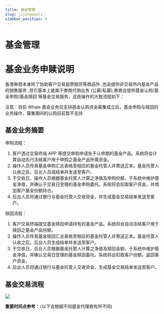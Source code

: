 ```yaml
---
title: 基金管理
slug: jijinguanli
sidebar_position: 4
---
```



# 基金管理

# 基金业务申赎说明

香港券商本身除了协助客户交易股票期货等商品外 ,也会提供非交易所内基金产品的销售服务 ,但它基本上是属于劵商代销业务 (公募/私募),券商会提供基金认购/基金申购/基金赎回 等基金交易服务，这些操作的大致流程如下：

注意：目前 Whale 基金业务仅支持基金认购资金募集成立后，基金申购与赎回的业务操作，募集期间的认购目前暂不支持

## 基金业务摘要

申购流程：

1. 客户透过交易终端 APP 等提交申购申请处于认申期的基金产品。系统将会计算自动先行冻结客户用于申购之基金产品所需资金。
2. 操作人员传真基金申购汇总表格至相应的基金托管人并寄送正本。基金托管人认收之后，后台人员成结单并发送至客户。
3. 于交收日，操作人员根据基金托管人计算之净值及申购份额，于系统中维护基金净值，并确认于交易日受理的基金申购委托。系统将会扣取客户资金，并增加客户基金份额持仓。
4. 后台人员将通过银行与基金托管人交收资金，并生成基金交易结单发送至客户。

赎回流程：

1. 客户交易终端提交基金赎回申请持有的基金产品。系统将会自动冻结客户用于赎回之基金产品份额。
2. 操作人员传真基金赎回汇总表格至相应的基金托管人并寄送正本。基金托管人认收之后，后台人员生成结单并发送至客户。
3. 于交收日，后台人员根据基金托管人计算之净值及赎回金额，于系统中维护基金净值，并确认交易日受理的基金赎回委托。系统将会扣取客户份额，返回客户资金。
4. 后台人员将通过银行与基金托管人交收资金，生成基金交易结单发送至客户。

## 基金交易流程

<img src="/assets/HUM3bgfZeojF2vxn6VTci9EEnPd.jpeg"/>

**重要时间点参考：**（以下会根据不同基金代理商有所不同)

